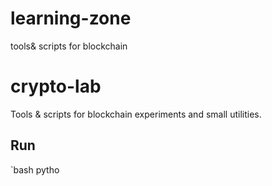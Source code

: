 # learning-zone
tools&amp; scripts for blockchain
# crypto-lab
Tools & scripts for blockchain experiments and small utilities.

## Run
`bash
pytho
